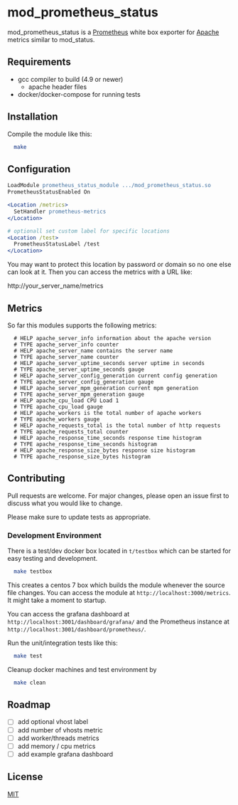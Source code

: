# mod_prometheus_status

mod_prometheus_status is a [Prometheus](https://prometheus.io/) white box exporter for [Apache](https://httpd.apache.org/) metrics similar to mod_status.

## Requirements

  - gcc compiler to build (4.9 or newer)
    - apache header files
  - docker/docker-compose for running tests

## Installation

Compile the module like this:

```bash
  make
```

## Configuration

```apache
LoadModule prometheus_status_module .../mod_prometheus_status.so
PrometheusStatusEnabled On

<Location /metrics>
  SetHandler prometheus-metrics
</Location>

# optionall set custom label for specific locations
<Location /test>
  PrometheusStatusLabel /test
</Location>
```

You may want to protect this location by password or domain so no one
else can look at it. Then you can access the metrics with a URL like:

http://your_server_name/metrics

## Metrics

So far this modules supports the following metrics:

```
  # HELP apache_server_info information about the apache version
  # TYPE apache_server_info counter
  # HELP apache_server_name contains the server name
  # TYPE apache_server_name counter
  # HELP apache_server_uptime_seconds server uptime in seconds
  # TYPE apache_server_uptime_seconds gauge
  # HELP apache_server_config_generation current config generation
  # TYPE apache_server_config_generation gauge
  # HELP apache_server_mpm_generation current mpm generation
  # TYPE apache_server_mpm_generation gauge
  # HELP apache_cpu_load CPU Load 1
  # TYPE apache_cpu_load gauge
  # HELP apache_workers is the total number of apache workers
  # TYPE apache_workers gauge
  # HELP apache_requests_total is the total number of http requests
  # TYPE apache_requests_total counter
  # HELP apache_response_time_seconds response time histogram
  # TYPE apache_response_time_seconds histogram
  # HELP apache_response_size_bytes response size histogram
  # TYPE apache_response_size_bytes histogram
```

## Contributing
Pull requests are welcome. For major changes, please open an issue first to discuss
what you would like to change.

Please make sure to update tests as appropriate.

### Development Environment

There is a test/dev docker box located in `t/testbox` which can be started for
easy testing and development.

```bash
  make testbox
```

This creates a centos 7 box which builds the module whenever the source file changes.
You can access the module at `http://localhost:3000/metrics`. It might take a moment
to startup.

You can access the grafana dashboard at `http://localhost:3001/dashboard/grafana/` and the
Prometheus instance at `http://localhost:3001/dashboard/prometheus/`.

Run the unit/integration tests like this:

```bash
  make test
```

Cleanup docker machines and test environment by

```bash
  make clean
```

## Roadmap

  - [ ] add optional vhost label
  - [ ] add number of vhosts metric
  - [ ] add worker/threads metrics
  - [ ] add memory / cpu metrics
  - [ ] add example grafana dashboard

## License
[MIT](https://choosealicense.com/licenses/mit/)
